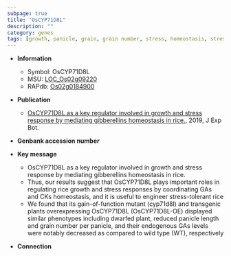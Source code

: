 ```yaml
---
subpage: true
title: "OsCYP71D8L"
description: ""
category: genes
tags: [growth, panicle, grain, grain number, stress, homeostasis, stress response]
---
```


* **Information**  
    + Symbol: OsCYP71D8L  
    + MSU: [LOC_Os02g09220](http://rice.plantbiology.msu.edu/cgi-bin/ORF_infopage.cgi?orf=LOC_Os02g09220)  
    + RAPdb: [Os02g0184900](http://rapdb.dna.affrc.go.jp/viewer/gbrowse_details/irgsp1?name=Os02g0184900)  

* **Publication**  
    + [OsCYP71D8L as a key regulator involved in growth and stress response by mediating gibberellins homeostasis in rice.](http://www.ncbi.nlm.nih.gov/pubmed?term=OsCYP71D8L+as+a+key+regulator+involved+in+growth+and+stress+response+by+mediating+gibberellins+homeostasis+in+rice.%5BTitle%5D), 2019, J Exp Bot.

* **Genbank accession number**  

* **Key message**  
    + OsCYP71D8L as a key regulator involved in growth and stress response by mediating gibberellins homeostasis in rice.
    + Thus, our results suggest that OsCYP71D8L plays important roles in regulating rice growth and stress responses by coordinating GAs and CKs homeostasis, and it is useful to engineer stress-tolerant rice
    + We found that its gain-of-function mutant (cyp71d8l) and transgenic plants overexpressing OsCYP71D8L (OsCYP71D8L-OE) displayed similar phenotypes including dwarfed plant, reduced panicle length and grain number per panicle, and their endogenous GAs levels were notably decreased as compared to wild type (WT), respectively

* **Connection**  



